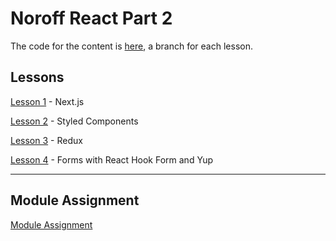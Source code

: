 # Noroff React Part 2

The code for the content is [here](https://github.com/cnnrbrn/noroff-react-content-part-2-code), a branch for each lesson.

## Lessons

[Lesson 1](lessons/lesson1.md) - Next.js

[Lesson 2](lessons/lesson2.md) - Styled Components

[Lesson 3](lessons/lesson3.md) - Redux

[Lesson 4](lessons/lesson4.md) - Forms with React Hook Form and Yup

---

## Module Assignment


[Module Assignment](assignments/module-assignment.md)